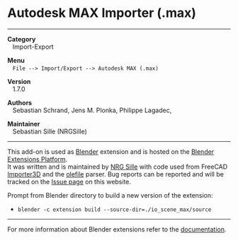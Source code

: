 # Autodesk MAX Importer (.max)


---  


**Category**  
&nbsp;&nbsp; Import-Export  

**Menu**  
&nbsp;&nbsp; `File --> Import/Export --> Autodesk MAX (.max)`  

**Version**  
&nbsp;&nbsp; 1.7.0  

**Authors**  
&nbsp;&nbsp; Sebastian Schrand, Jens M. Plonka, Philippe Lagadec,  

**Maintainer**  
&nbsp;&nbsp; Sebastian Sille (NRGSille)  

---  

This add-on is used as [Blender](https://www.blender.org) extension and is hosted on the [Blender Extensions Platform](https://extensions.blender.org/add-ons/io-scene-max).  
It was written and is maintained by [NRG Sille](https://github.com/nrgsille76) with code used from FreeCAD [Importer3D](https://github.com/jmplonka/Importer3D) and the [olefile](https://github.com/decalage2/olefile) parser. 
Bug reports can be reported and will be tracked on the [Issue page](https://github.com/nrgsille76/io_scene_max/issues) on this website. 
<br>


Prompt from Blender directory to build a new version of the extension:
* `blender -c extension build --source-dir=./io_scene_max/source`

---

For more information about Blender extensions refer to the [documentation](https://extensions.blender.org/about).
